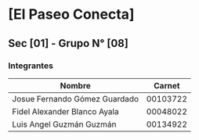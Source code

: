# [El Paseo Conecta]

## Sec [01] - Grupo N° [08]

### Integrantes

|               Nombre               | Carnet        |
| ---------------------------------- | ------------- |
|   Josue Fernando Gómez Guardado    |    00103722   |
|    Fidel Alexander Blanco Ayala    |    00048022   |
|     Luis Angel Guzmán Guzmán       |    00134922   |
